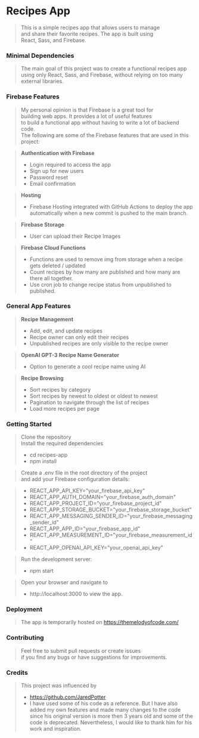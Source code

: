 # Recipes App  
> This is a simple recipes app that allows users to manage  
  and share their favorite recipes. The app is built using   
  React, Sass, and Firebase.

### Minimal Dependencies  
> The main goal of this project was to create a functional recipes app  
  using only React, Sass, and Firebase, without relying on too many external libraries.  

### Firebase Features  
> My personal opinion is that Firebase is a great tool for  
  building web apps. It provides a lot of useful features  
  to build a functional app without having to write a lot of backend code.  
  The following are some of the Firebase features that are used in this project:   

> **Authentication with Firebase**
> - Login required to access the app
> - Sign up for new users
> - Password reset
> - Email confirmation  

> **Hosting**
> - Firebase Hosting integrated with GitHub Actions to deploy the app automatically when a new commit is pushed to the main branch.  

> **Firebase Storage**
> - User can upload their Recipe Images  

> **Firebase Cloud Functions**
> - Functions are used to remove img from storage when a recipe gets deleted / updated
> - Count recipes by how many are published and how many are there all together.   
> - Use cron job to change recipe status from unpublished to published.  

### General App Features  

> **Recipe Management**  
> - Add, edit, and update recipes
> - Recipe owner can only edit their recipes
> - Unpublished recipes are only visible to the recipe owner

> **OpenAI GPT-3 Recipe Name Generator**  
> - Option to generate a cool recipe name using AI
  
> **Recipe Browsing**  
> - Sort recipes by category
> - Sort recipes by newest to oldest or oldest to newest
> - Pagination to navigate through the list of recipes
> - Load more recipes per page
  
### Getting Started  
> Clone the repository  
> Install the required dependencies 
> - cd recipes-app 
> - npm install
  
> Create a .env file in the root directory of the project  
  and add your Firebase configuration details: 
   
> - REACT_APP_API_KEY="your_firebase_api_key"
> - REACT_APP_AUTH_DOMAIN="your_firebase_auth_domain"
> - REACT_APP_PROJECT_ID="your_firebase_project_id"
> - REACT_APP_STORAGE_BUCKET="your_firebase_storage_bucket"
> - REACT_APP_MESSAGING_SENDER_ID="your_firebase_messaging_sender_id"
> - REACT_APP_APP_ID="your_firebase_app_id"
> - REACT_APP_MEASUREMENT_ID="your_firebase_measurement_id"
> - REACT_APP_OPENAI_API_KEY="your_openai_api_key"
  
> Run the development server:  
> - npm start
  
> Open your browser and navigate to   
> - http://localhost:3000 to view the app.

### Deployment
> The app is temporarily hosted on https://themelodyofcode.com/

### Contributing  
> Feel free to submit pull requests or create issues   
  if you find any bugs or have suggestions for improvements.

### Credits
> This project was influenced by
> - https://github.com/JaredPotter
> - I have used some of his code as a reference. But I have also added my own features and made many changes to the code since his original version is more then 3 years old and some of the code is deprecated. Nevertheless, I would like to thank him for his work and inspiration.  